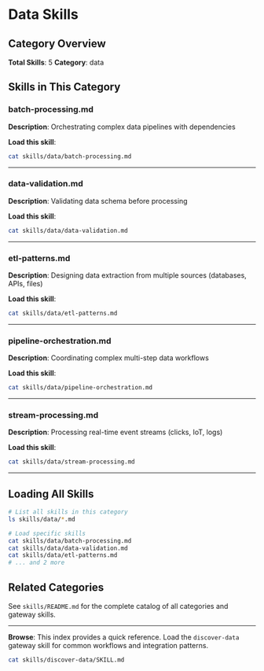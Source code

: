 # Data Skills

## Category Overview

**Total Skills**: 5
**Category**: data

## Skills in This Category

### batch-processing.md
**Description**: Orchestrating complex data pipelines with dependencies

**Load this skill**:
```bash
cat skills/data/batch-processing.md
```

---

### data-validation.md
**Description**: Validating data schema before processing

**Load this skill**:
```bash
cat skills/data/data-validation.md
```

---

### etl-patterns.md
**Description**: Designing data extraction from multiple sources (databases, APIs, files)

**Load this skill**:
```bash
cat skills/data/etl-patterns.md
```

---

### pipeline-orchestration.md
**Description**: Coordinating complex multi-step data workflows

**Load this skill**:
```bash
cat skills/data/pipeline-orchestration.md
```

---

### stream-processing.md
**Description**: Processing real-time event streams (clicks, IoT, logs)

**Load this skill**:
```bash
cat skills/data/stream-processing.md
```

---

## Loading All Skills

```bash
# List all skills in this category
ls skills/data/*.md

# Load specific skills
cat skills/data/batch-processing.md
cat skills/data/data-validation.md
cat skills/data/etl-patterns.md
# ... and 2 more
```

## Related Categories

See `skills/README.md` for the complete catalog of all categories and gateway skills.

---

**Browse**: This index provides a quick reference. Load the `discover-data` gateway skill for common workflows and integration patterns.

```bash
cat skills/discover-data/SKILL.md
```
